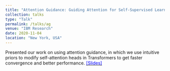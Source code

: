 ```yaml
---
title: "Attention Guidance: Guiding Attention for Self-Supervised Learning with Transformers"
collection: talks
type: "Talk"
permalink: /talks/ag
venue: "IBM Research"
date: 2020-11-04
location: "New York, USA"
---
```


Presented our work on using attention guidance, in which we use intuitive priors to modify self-attention heads in Transformers to get faster convergence and better performance. [<span style="color:blue">[Slides]</span>](https://ameet-1997.github.io/files/Guiding_Attention_IBM.pptx)
